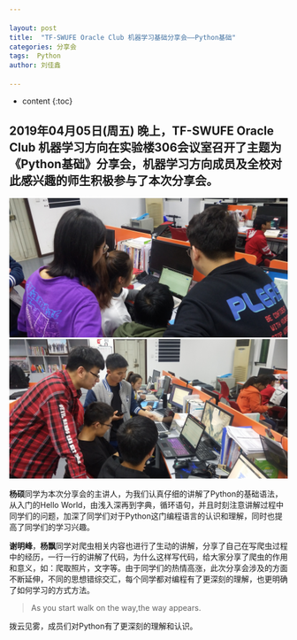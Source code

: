 ```yaml
---

layout: post
title:  "TF-SWUFE Oracle Club 机器学习基础分享会——Python基础"
categories: 分享会
tags:  Python
author: 刘佳鑫

---
```


* content
{:toc}

## 2019年04月05日(周五) 晚上，TF-SWUFE Oracle Club 机器学习方向在实验楼306会议室召开了主题为《Python基础》分享会，机器学习方向成员及全校对此感兴趣的师生积极参与了本次分享会。


![](/img/IMG_20190405_200423.jpg)
![](/img/IMG_20190405_195702.jpg)


**杨硕**同学为本次分享会的主讲人，为我们认真仔细的讲解了Python的基础语法，从入门的Hello World，由浅入深再到字典，循环语句，并且时刻注意讲解过程中同学们的问题，加深了同学们对于Python这门编程语言的认识和理解，同时也提高了同学们的学习兴趣。

**谢明峰**，**杨飘**同学对爬虫相关内容也进行了生动的讲解，分享了自己在写爬虫过程中的经历，一行一行的讲解了代码，为什么这样写代码，给大家分享了爬虫的作用和意义，如：爬取照片，文字等。由于同学们的热情高涨，此次分享会涉及的方面不断延伸，不同的思想错综交汇，每个同学都对编程有了更深刻的理解，也更明确了如何学习的方式方法。

>As you start walk on the way,the way appears.

拨云见雾，成员们对Python有了更深刻的理解和认识。 


